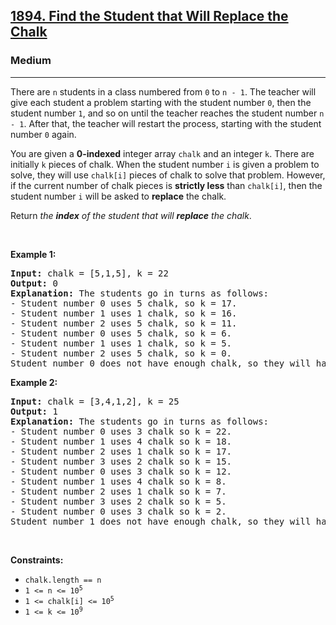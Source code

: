 <h2><a href="https://leetcode.com/problems/find-the-student-that-will-replace-the-chalk/">1894. Find the Student that Will Replace the Chalk</a></h2><h3>Medium</h3><hr><div style="user-select: auto;"><p style="user-select: auto;">There are <code style="user-select: auto;">n</code> students in a class numbered from <code style="user-select: auto;">0</code> to <code style="user-select: auto;">n - 1</code>. The teacher will give each student a problem starting with the student number <code style="user-select: auto;">0</code>, then the student number <code style="user-select: auto;">1</code>, and so on until the teacher reaches the student number <code style="user-select: auto;">n - 1</code>. After that, the teacher will restart the process, starting with the student number <code style="user-select: auto;">0</code> again.</p>

<p style="user-select: auto;">You are given a <strong style="user-select: auto;">0-indexed</strong> integer array <code style="user-select: auto;">chalk</code> and an integer <code style="user-select: auto;">k</code>. There are initially <code style="user-select: auto;">k</code> pieces of chalk. When the student number <code style="user-select: auto;">i</code> is given a problem to solve, they will use <code style="user-select: auto;">chalk[i]</code> pieces of chalk to solve that problem. However, if the current number of chalk pieces is <strong style="user-select: auto;">strictly less</strong> than <code style="user-select: auto;">chalk[i]</code>, then the student number <code style="user-select: auto;">i</code> will be asked to <strong style="user-select: auto;">replace</strong> the chalk.</p>

<p style="user-select: auto;">Return <em style="user-select: auto;">the <strong style="user-select: auto;">index</strong> of the student that will <strong style="user-select: auto;">replace</strong> the chalk</em>.</p>

<p style="user-select: auto;">&nbsp;</p>
<p style="user-select: auto;"><strong style="user-select: auto;">Example 1:</strong></p>

<pre style="user-select: auto;"><strong style="user-select: auto;">Input:</strong> chalk = [5,1,5], k = 22
<strong style="user-select: auto;">Output:</strong> 0
<strong style="user-select: auto;">Explanation: </strong>The students go in turns as follows:
- Student number 0 uses 5 chalk, so k = 17.
- Student number 1 uses 1 chalk, so k = 16.
- Student number 2 uses 5 chalk, so k = 11.
- Student number 0 uses 5 chalk, so k = 6.
- Student number 1 uses 1 chalk, so k = 5.
- Student number 2 uses 5 chalk, so k = 0.
Student number 0 does not have enough chalk, so they will have to replace it.</pre>

<p style="user-select: auto;"><strong style="user-select: auto;">Example 2:</strong></p>

<pre style="user-select: auto;"><strong style="user-select: auto;">Input:</strong> chalk = [3,4,1,2], k = 25
<strong style="user-select: auto;">Output:</strong> 1
<strong style="user-select: auto;">Explanation: </strong>The students go in turns as follows:
- Student number 0 uses 3 chalk so k = 22.
- Student number 1 uses 4 chalk so k = 18.
- Student number 2 uses 1 chalk so k = 17.
- Student number 3 uses 2 chalk so k = 15.
- Student number 0 uses 3 chalk so k = 12.
- Student number 1 uses 4 chalk so k = 8.
- Student number 2 uses 1 chalk so k = 7.
- Student number 3 uses 2 chalk so k = 5.
- Student number 0 uses 3 chalk so k = 2.
Student number 1 does not have enough chalk, so they will have to replace it.
</pre>

<p style="user-select: auto;">&nbsp;</p>
<p style="user-select: auto;"><strong style="user-select: auto;">Constraints:</strong></p>

<ul style="user-select: auto;">
	<li style="user-select: auto;"><code style="user-select: auto;">chalk.length == n</code></li>
	<li style="user-select: auto;"><code style="user-select: auto;">1 &lt;= n &lt;= 10<sup style="user-select: auto;">5</sup></code></li>
	<li style="user-select: auto;"><code style="user-select: auto;">1 &lt;= chalk[i] &lt;= 10<sup style="user-select: auto;">5</sup></code></li>
	<li style="user-select: auto;"><code style="user-select: auto;">1 &lt;= k &lt;= 10<sup style="user-select: auto;">9</sup></code></li>
</ul>
</div>